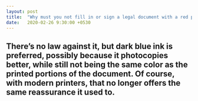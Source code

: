 ```yaml
---
layout: post
title:  "Why must you not fill in or sign a legal document with a red pen?"
date:   2020-02-26 9:30:00 +0530
---
```


## There’s no law against it, but dark blue ink is preferred, possibly because it photocopies better, while still not being the same color as the printed portions of the document. Of course, with modern printers, that no longer offers the same reassurance it used to.